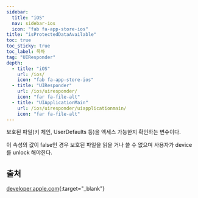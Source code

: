 ```yaml
---
sidebar:
  title: "iOS"
  nav: sidebar-ios
  icon: "fab fa-app-store-ios"
title: "isProtectedDataAvailable"
toc: true
toc_sticky: true
toc_label: 목차
tag: "UIResponder"
depth:
  - title: "iOS"
    url: /ios/
    icon: "fab fa-app-store-ios"
  - title: "UIResponder"
    url: /ios/uiresponder/
    icon: "far fa-file-alt"
  - title: "UIApplicationMain"
    url: /ios/uiresponder/uiapplicationmain/
    icon: "far fa-file-alt"
---
```

보호된 파일(키 체인, UserDefaults 등)을 엑세스 가능한지 확인하는 변수이다.

이 속성의 값이 false인 경우 보호된 파일을 읽을 거나 쓸 수 없으며 사용자가 device 를 unlock 해야한다.


## 출처
[<i class="fas fa-link"></i> developer.apple.com](https://developer.apple.com/documentation/uikit/uiapplication/1622925-isprotecteddataavailable){:target="_blank"}
